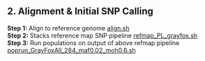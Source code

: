 ## 2. Alignment & Initial SNP Calling
**Step 1:** Align to reference genome [align.sh](https://github.com/squisquater/Cryptic-Gray-Fox-Lineages-Secondary-Contact/blob/main/02.Alignment-SNPcalling/align.sh) \
**Step 2:** Stacks reference map SNP pipeline [refmap_PL_grayfox.sh](https://github.com/squisquater/Cryptic-Gray-Fox-Lineages-Secondary-Contact/blob/main/02.Alignment-SNPcalling/refmap_PL_grayfox.sh) \
**Step 3:** Run populations on output of above refmap pipeline [poprun_GrayFoxAll_284_maf0.02_moh0.6.sh](https://github.com/squisquater/Cryptic-Gray-Fox-Lineages-Secondary-Contact/blob/main/02.Alignment-SNPcalling/poprun_GrayFoxAll_284_maf0.02_moh0.6.sh) 
